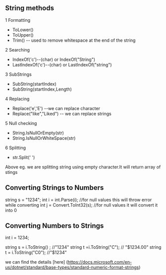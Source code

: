 ## String methods

1 Formatting

- ToLower()
- ToUpper()
- Trim() -- used to remove whitespace at the end of the string

2 Searching 

- IndexOf('c')--(char) or IndexOf("String")
- LastIndexOf('c')--(char) or LastIndexOf("string")

3 SubStrings

- SubString(startIndex)
- SubString(startIndex,Length)

4 Replacing

- Replace('e','E') --we can replace character
- Replace("like","Liked") -- we can replace strings

5 Null checking

- String.IsNullOrEmpty(str)
- String.IsNullOrWhiteSpace(str)

6 Splitting

- str.Split(' ')

Above eg. we are splitting string using  empty character.It will return array of stings


## Converting Strings to Numbers 

string s = "1234";
int i = int.Parse(i);		//for null values this will throw error while converting
int j = Convert.ToInt32(s); //for null values it will convert it into 0

## Converting Numbers to  Strings

int i = 1234;

string s = i.ToString() ;     //"1234"
string t =i.ToString("C");    // "$1234.00"
string t = i.ToString("C0");   //"$1234"

we can find the details [here] (https://docs.microsoft.com/en-us/dotnet/standard/base-types/standard-numeric-format-strings)






















